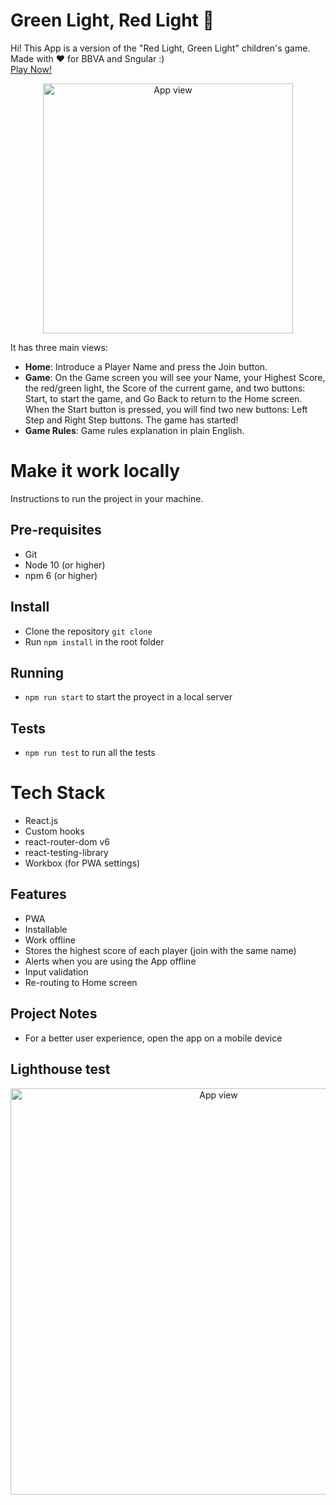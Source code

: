 # Green Light, Red Light 🚦

Hi! This App is a version of the "Red Light, Green Light" children's game. Made with ❤️ for BBVA and Sngular :)  
[Play Now!](https://green-light-red-light-game.netlify.app/)

<p align="center">
  <img
      src="https://i.ibb.co/607ffCG/mobile-frame.png"
      alt="App view"
      height="400px" />
</p>

It has three main views:

- **Home**: Introduce a Player Name and press the Join button.
- **Game**: On the Game screen you will see your Name, your Highest Score, the red/green light, the Score of the current game, and two buttons: Start, to start the game, and Go Back to return to the Home screen.
  When the Start button is pressed, you will find two new buttons: Left Step and Right Step buttons. The game has started!
- **Game Rules**: Game rules explanation in plain English.

# Make it work locally

Instructions to run the project in your machine.

## Pre-requisites

- Git
- Node 10 (or higher)
- npm 6 (or higher)

## Install

- Clone the repository `git clone`
- Run `npm install` in the root folder

## Running

- `npm run start` to start the proyect in a local server

## Tests

- `npm run test` to run all the tests

# Tech Stack

- React.js
- Custom hooks
- react-router-dom v6
- react-testing-library
- Workbox (for PWA settings)

## Features

- PWA
- Installable
- Work offline
- Stores the highest score of each player (join with the same name)
- Alerts when you are using the App offline
- Input validation
- Re-routing to Home screen

## Project Notes

- For a better user experience, open the app on a mobile device

## Lighthouse test

<p align="center">
  <img
      src="https://i.ibb.co/nnKZyv1/lighthouse-test-2022-07-20-155705.png"
      alt="App view"
      height="650px" />
</p>
